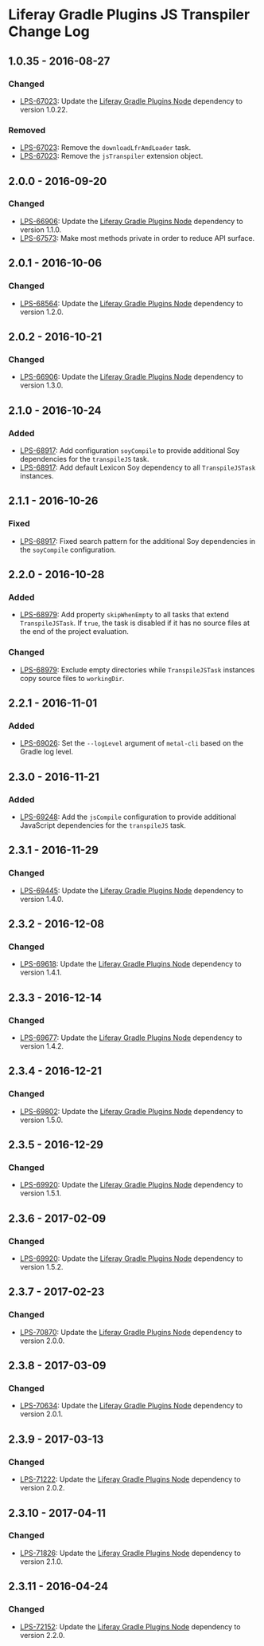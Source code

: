 # Liferay Gradle Plugins JS Transpiler Change Log

## 1.0.35 - 2016-08-27

### Changed
- [LPS-67023]: Update the [Liferay Gradle Plugins Node] dependency to version
1.0.22.

### Removed
- [LPS-67023]: Remove the `downloadLfrAmdLoader` task.
- [LPS-67023]: Remove the `jsTranspiler` extension object.

## 2.0.0 - 2016-09-20

### Changed
- [LPS-66906]: Update the [Liferay Gradle Plugins Node] dependency to version
1.1.0.
- [LPS-67573]: Make most methods private in order to reduce API surface.

## 2.0.1 - 2016-10-06

### Changed
- [LPS-68564]: Update the [Liferay Gradle Plugins Node] dependency to version
1.2.0.

## 2.0.2 - 2016-10-21

### Changed
- [LPS-66906]: Update the [Liferay Gradle Plugins Node] dependency to version
1.3.0.

## 2.1.0 - 2016-10-24

### Added
- [LPS-68917]: Add configuration `soyCompile` to provide additional Soy
dependencies for the `transpileJS` task.
- [LPS-68917]: Add default Lexicon Soy dependency to all `TranspileJSTask`
instances.

## 2.1.1 - 2016-10-26

### Fixed
- [LPS-68917]: Fixed search pattern for the additional Soy dependencies in the
`soyCompile` configuration.

## 2.2.0 - 2016-10-28

### Added
- [LPS-68979]: Add property `skipWhenEmpty` to all tasks that extend
`TranspileJSTask`. If `true`, the task is disabled if it has no source files
at the end of the project evaluation.

### Changed
- [LPS-68979]: Exclude empty directories while `TranspileJSTask` instances copy
source files to `workingDir`.

## 2.2.1 - 2016-11-01

### Added
- [LPS-69026]: Set the `--logLevel` argument of `metal-cli` based on the Gradle
log level.

## 2.3.0 - 2016-11-21

### Added
- [LPS-69248]: Add the `jsCompile` configuration to provide additional
JavaScript dependencies for the `transpileJS` task.

## 2.3.1 - 2016-11-29

### Changed
- [LPS-69445]: Update the [Liferay Gradle Plugins Node] dependency to version
1.4.0.

## 2.3.2 - 2016-12-08

### Changed
- [LPS-69618]: Update the [Liferay Gradle Plugins Node] dependency to version
1.4.1.

## 2.3.3 - 2016-12-14

### Changed
- [LPS-69677]: Update the [Liferay Gradle Plugins Node] dependency to version
1.4.2.

## 2.3.4 - 2016-12-21

### Changed
- [LPS-69802]: Update the [Liferay Gradle Plugins Node] dependency to version
1.5.0.

## 2.3.5 - 2016-12-29

### Changed
- [LPS-69920]: Update the [Liferay Gradle Plugins Node] dependency to version
1.5.1.

## 2.3.6 - 2017-02-09

### Changed
- [LPS-69920]: Update the [Liferay Gradle Plugins Node] dependency to version
1.5.2.

## 2.3.7 - 2017-02-23

### Changed
- [LPS-70870]: Update the [Liferay Gradle Plugins Node] dependency to version
2.0.0.

## 2.3.8 - 2017-03-09

### Changed
- [LPS-70634]: Update the [Liferay Gradle Plugins Node] dependency to version
2.0.1.

## 2.3.9 - 2017-03-13

### Changed
- [LPS-71222]: Update the [Liferay Gradle Plugins Node] dependency to version
2.0.2.

## 2.3.10 - 2017-04-11

### Changed
- [LPS-71826]: Update the [Liferay Gradle Plugins Node] dependency to version
2.1.0.

## 2.3.11 - 2016-04-24

### Changed
- [LPS-72152]: Update the [Liferay Gradle Plugins Node] dependency to version
2.2.0.

[Liferay Gradle Plugins Node]: https://github.com/liferay/liferay-portal/tree/master/modules/sdk/gradle-plugins-node
[LPS-66906]: https://issues.liferay.com/browse/LPS-66906
[LPS-67023]: https://issues.liferay.com/browse/LPS-67023
[LPS-67573]: https://issues.liferay.com/browse/LPS-67573
[LPS-68564]: https://issues.liferay.com/browse/LPS-68564
[LPS-68917]: https://issues.liferay.com/browse/LPS-68917
[LPS-68979]: https://issues.liferay.com/browse/LPS-68979
[LPS-69026]: https://issues.liferay.com/browse/LPS-69026
[LPS-69248]: https://issues.liferay.com/browse/LPS-69248
[LPS-69445]: https://issues.liferay.com/browse/LPS-69445
[LPS-69618]: https://issues.liferay.com/browse/LPS-69618
[LPS-69677]: https://issues.liferay.com/browse/LPS-69677
[LPS-69802]: https://issues.liferay.com/browse/LPS-69802
[LPS-69920]: https://issues.liferay.com/browse/LPS-69920
[LPS-70634]: https://issues.liferay.com/browse/LPS-70634
[LPS-70870]: https://issues.liferay.com/browse/LPS-70870
[LPS-71222]: https://issues.liferay.com/browse/LPS-71222
[LPS-71826]: https://issues.liferay.com/browse/LPS-71826
[LPS-72152]: https://issues.liferay.com/browse/LPS-72152